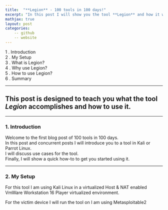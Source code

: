 ```yaml
---
title:  "**Legion** - 100 tools in 100 days!"
excerpt: "In this post I will show you the tool **Legion** and how it works."
mathjax: true
layout: post
categories:
    -- github
    -- website
---
```


1 . Introduction
<br>
2 . My Setup
<br>
3 . What is Legion?
<br>
4 . Why use Legion?
<br>
5 . How to use Legion?
<br>
6 . Summary

---

## This post is designed to teach you what the tool *Legion* accomplishes and how to use it.

---

### 1. Introduction

Welcome to the first blog post of 100 tools in 100 days.<br> 
In this post and concurrent posts I will introduce you to a tool in Kali or Parrot Linux. <br>
I will discuss use cases for the tool.<br> 
Finally, I will show a quick how-to to get you started using it. 

---

### 2. My Setup

For this tool I am using Kali Linux in a virtualized Host & NAT enabled VmWare Workstation 16 Player virtualized environment. 

For the victim device I will run the tool on I am using Metasploitable2 